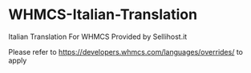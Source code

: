 # WHMCS-Italian-Translation

Italian Translation For WHMCS Provided by Sellihost.it

Please refer to https://developers.whmcs.com/languages/overrides/ to apply
